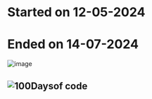 # Started on 12-05-2024
# Ended on 14-07-2024
![image](https://github.com/user-attachments/assets/4f52e63c-f2fa-485c-9302-325a63850a18)

## ![100Daysof code](https://i.ytimg.com/vi/2exKokkn8o0/maxresdefault.jpg)


